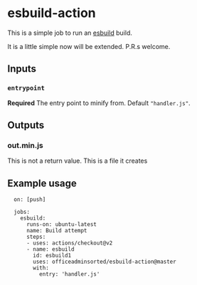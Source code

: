 # esbuild-action

This is a simple job to run an [esbuild](https://github.com/evanw/esbuild) build. 

It is a little simple now will be extended. P.R.s welcome.

## Inputs

### `entrypoint`

**Required** The entry point to minify from. Default `"handler.js"`.

## Outputs

### out.min.js

This is not a return value. This is a file it creates

## Example usage

      on: [push]

      jobs:
        esbuild:
          runs-on: ubuntu-latest
          name: Build attempt
          steps:
          - uses: actions/checkout@v2
          - name: esbuild
            id: esbuild1
            uses: officeadminsorted/esbuild-action@master
            with:
              entry: 'handler.js'

